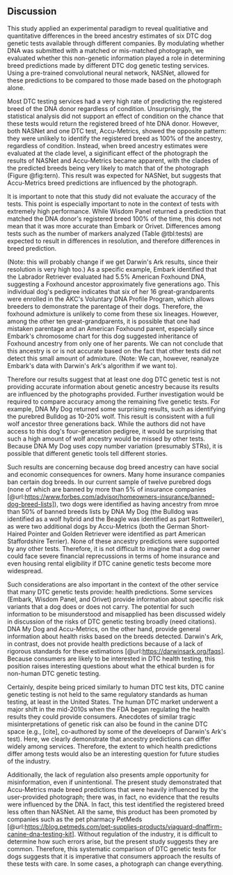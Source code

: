 ## Discussion

This study applied an experimental paradigm to reveal qualitiative and quantitative differences in the breed ancestry estimates of six DTC dog genetic tests available through different companies.
By modulating whether DNA was submitted with a matched or mis-matched photograph, we evaluated whether this non-genetic information played a role in determining breed predictions made by different DTC dog genetic testing services.
Using a pre-trained convolutional neural network, NASNet, allowed for these predictions to be compared to those made based on the photograph alone.

Most DTC testing services had a very high rate of predicting the registered breed of the DNA donor regardless of condition.
Unsurprisingly, the statistical analysis did not support an effect of condition on the chance that these tests would return the registered breed of hte DNA donor.
However, both NASNet and one DTC test, Accu-Metrics, showed the opposite pattern: they were unlikely to identify the registered breed as 100% of the ancestry, regardless of condition.
Instead, when breed ancestry estimates were evaluated at the clade level, a siginificant effect of the photograph the results of NASNet and Accu-Metrics became apparent, with the clades of the predicted breeds being very likely to match that of the photograph (Figure @fig:tern). 
This result was expected for NASNet, but suggests that Accu-Metrics breed predictions are influenced by the photograph.

It is important to note that this study did not evaluate the accuracy of the tests.
This point is especially important to note in the context of tests with extremely high performance.
While Wisdom Panel returned a prediction that matched the DNA donor's registered breed 100% of the time, this does not mean that it was more accurate than Embark or Orivet.
Differences among tests such as the number of markers analyzed (Table @tbl:tests) are expected to result in differences in resolution, and therefore differences in breed prediction.

(Note: this will probably change if we get Darwin's Ark results, since their resolution is very high too.)
As a specific example, Embark identified that the Labrador Retriever evaluated had 5.5% American Foxhound DNA, suggesting a Foxhound ancestor approximately five generations ago.
This individual dog's pedigree indicates that six of her 16 great-grandparents were enrolled in the AKC's Voluntary DNA Profile Program, which allows breeders to demonstrate the parentage of their dogs.
Therefore, the foxhound admixture is unlikely to come from these six lineages.
However, among the other ten great-grandparents, it is possible that one had mistaken parentage and an American Foxhound parent, especially since Embark's chromosome chart for this dog suggested inheritance of Foxhound ancestry from only one of her parents.
We can not conclude that this ancestry is or is not accurate based on the fact that other tests did not detect this small amount of admixture.
(Note: We can, however, reanalyze Embark's data with Darwin's Ark's algorithm if we want to).

Therefore our results suggest that at least one dog DTC genetic test is not providing accurate information about genetic ancestry because its results are influenced by the photographs provided.
Further investigation would be required to compare accuracy among the remaining five genetic tests.
For example, DNA My Dog returned some surprising results, such as identifying the purebred Bulldog as 10-20% wolf.
This result is consistent with a full wolf ancestor three generations back.
While the authors did not have access to this dog's four-generation pedigree, it would be surprising that such a high amount of wolf ancestry would be missed by other tests.
Because DNA My Dog uses copy number variation (presumably STRs), it is possible that different genetic tools tell different stories.

Such results are concerning because dog breed ancestry can have social and economic consequences for owners.
Many home insurance companies ban certain dog breeds.
In our current sample of twelve purebred dogs (none of which are banned by more than 5% of insurance companies [@url:https://www.forbes.com/advisor/homeowners-insurance/banned-dog-breed-lists]), two dogs were identified as having ancestry from mroe than 50% of banned breeds lists by DNA My Dog (the Bulldog was identified as a wolf hybrid and the Beagle was identified as part Rottweiler), as were two additional dogs by Accu-Metrics (both the German Short-Haired Pointer and Golden Retriever were identified as part American Staffordshire Terrier).
None of these ancestry predictions were supported by any other tests.
Therefore, it is not difficult to imagine that a dog owner could face severe financial reprecussions in terms of home insurance and even housing rental eligibility if DTC canine genetic tests become more widespread.

Such considerations are also important in the context of the other service that many DTC genetic tests provide: health predictions.
Some services (Embark, Wisdom Panel, and Orivet) provide information about specific risk variants that a dog does or does not carry.
The potential for such information to be misunderstood and misapplied has been discussed widely in discussion of the risks of DTC genetic testing broadly (need citations).
DNA My Dog and Accu-Metrics, on the other hand, provide general information about health risks based on the breeds detected.
Darwin's Ark, in contrast, does not provide health predictions because of a lack of rigorous standards for these estimations [@url:https://darwinsark.org/faqs].
Because consumers are likely to be interested in DTC health testing, this position raises interesting questions about what the ethical burden is for non-human DTC genetic testing.

Certainly, despite being priced similarly to human DTC test kits, DTC canine genetic testing is not held to the same regulatory standards as human testing, at least in the United States.
The human DTC market underwent a major shift in the mid-2010s when the FDA began regulating the health results they could provide consumers.
Anecdotes of similar tragic misinterpretations of genetic risk can also be found in the canine DTC space (e.g., [cite], co-authored by some of the develoeprs of Darwin's Ark's test). 
Here, we clearly demonstrate that ancestry predictions can differ widely among services.
Therefore, the extent to which health predictions differ among tests would also be an interesting question for future studies of the industry.

Additionally, the lack of regulation also presents ample opportunity for misinformation, even if unintentional.
The present study demonstrated that Accu-Metrics made breed predictions that were heavily influenced by the user-provided photograph; there was, in fact, no evidence that the results were influenced by the DNA.
In fact, this test identified the registered breed less often than NASNet.
All the same, this product has been promoted by companies such as the pet pharmacy PetMeds [@url:https://blog.petmeds.com/pet-supplies-products/viaguard-dnaffirm-canine-dna-testing-kit].
Without regulation of the industry, it is difficult to determine how such errors arise, but the present study suggests they are common.
Therefore, this systematic comparison of DTC genetic tests for dogs suggests that it is imperative that consumers approach the results of these tests with care.
In some cases, a photograph can change everything.

